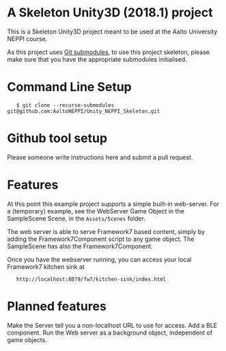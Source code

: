 A Skeleton Unity3D (2018.1) project
===================================

This is a Skeleton Unity3D project meant to be used at the Aalto
University NEPPI course.

As this project uses
[Git submodules](https://git-scm.com/book/en/v2/Git-Tools-Submodules),
to use this project skeleton, please make sure that you have the
appropriate submodules initialised.

Command Line Setup
==================

```
   $ git clone --recurse-submodules git@github.com:AaltoNEPPI/Unity_NEPPI_Skeleton.git
```

Github tool setup
=================

Please someone write instructions here and submit a pull request.

Features
========

At this point this example project supports a simple built-in
web-server.  For a (temporary) example, see the WebServer Game Object
in the SampleScene Scene, in the `Assets/Scenes` folder.

The web server is able to serve Framework7 based content, simply
by adding the Framework7Component script to any game object.  The
SampleScene has also the Framework7Component.

Once you have the webserver running, you can access your local
Framework7 kitchen sink at
```
   http://localhost:8079/fw7/kitchen-sink/index.html
```

Planned features
================

Make the Server tell you a non-localhost URL to use for access.
Add a BLE component.
Run the Web server as a background object, independent of game
objects.
